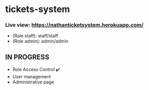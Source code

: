 # tickets-system
### Live view: https://nathanticketsystem.herokuapp.com/
- (Role staff): staff/staff
- (Role admin): admin/admin

## IN PROGRESS
- Role Access Control ✔️
- User management
- Administrative page
